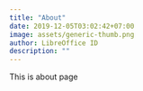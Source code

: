 ```yaml
---
title: "About"
date: 2019-12-05T03:02:42+07:00
image: assets/generic-thumb.png
author: LibreOffice ID
description: ""
---
```

This is about page
